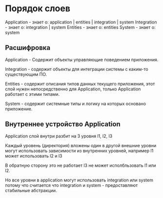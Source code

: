 # Порядок слоев

Application - знает о: application | entities    | integration | system
Integration - знает о: integration | system
Entities    - знает о: entities
System      - знает о: system

## Расшифровка

Application - Содержит объекты управляющие поведением приложения.

Integration - содержит объекты для интеграции системы с каким-то существующим ПО.

Entities - содержит описания типов данных текущего приложения, этот слой нужен
непосредственно для Application, только Application работает с этими типами.

System - содержит системные типы и логику на которых основано приложение.

## Внутреннее устройство Application

Application слой внутри разбит на 3 уровня
l1, l2, l3

Каждый уровень (директория) вложены один в другой
внешние уровни могут использовать зависимости 
из внутренних уровней, например
l1 может использовать l2 и l3 

В обратную сторону это не работает l3 не может исполбльзовать
l1 или l2.

Но все уровни в application могут использовать integration или system
потому что считается что integration и system - предоставляют стабильные абстракции.

